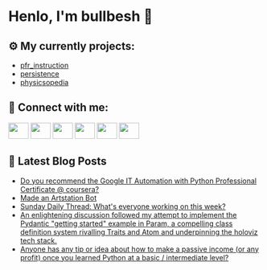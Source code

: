 # Henlo, I'm bullbesh 👋

## ⚙️ My currently projects:
- [pfr_instruction](https://github.com/bullbesh/pfr_instruction)
- [persistence](https://github.com/bullbesh/persistence)
- [physicsopedia](https://github.com/bullbesh/physicsopedia)

## 🔎 Connect with me:
[<img height="32" width="40" src="https://cdn.jsdelivr.net/npm/simple-icons@v5/icons/telegram.svg" />](https://t.me/bullbesh)
[<img height="32" width="40" src="https://cdn.jsdelivr.net/npm/simple-icons@v5/icons/vk.svg" />](https://vk.com/bullbesh)
[<img height="32" width="40" src="https://cdn.jsdelivr.net/npm/simple-icons@v5/icons/twitter.svg" />](https://twitter.com/bullbesh1)
[<img height="32" width="40" src="https://cdn.jsdelivr.net/npm/simple-icons@v5/icons/instagram.svg" />](https://www.instagram.com/bullbesh)
[<img height="32" width="40" src="https://cdn.jsdelivr.net/npm/simple-icons@v5/icons/reddit.svg" />](https://www.reddit.com/user/bullbesh)
[<img height="32" width="40" src="https://cdn.jsdelivr.net/npm/simple-icons@v5/icons/youtube.svg" />](https://www.youtube.com/channel/UCtfjRs6uzgq5mfm8S06WTcg)

## 📕 Latest Blog Posts
<!-- BLOG-POST-LIST:START -->
- [Do you recommend the Google IT Automation with Python Professional Certificate @ coursera?](https://www.reddit.com/r/Python/comments/roo9ws/do_you_recommend_the_google_it_automation_with/)
- [Made an Artstation Bot](https://www.reddit.com/r/Python/comments/rom06o/made_an_artstation_bot/)
- [Sunday Daily Thread: What&#39;s everyone working on this week?](https://www.reddit.com/r/Python/comments/rokkm8/sunday_daily_thread_whats_everyone_working_on/)
- [An enlightening discussion followed my attempt to implement the Pydantic &quot;getting started&quot; example in Param, a compelling class definition system rivalling Traits and Atom and underpinning the holoviz tech stack.](https://www.reddit.com/r/Python/comments/rogpxk/an_enlightening_discussion_followed_my_attempt_to/)
- [Anyone has any tip or idea about how to make a passive income &lpar;or any profit&rpar; once you learned Python at a basic / intermediate level?](https://www.reddit.com/r/Python/comments/rog90i/anyone_has_any_tip_or_idea_about_how_to_make_a/)
<!-- BLOG-POST-LIST:END -->
